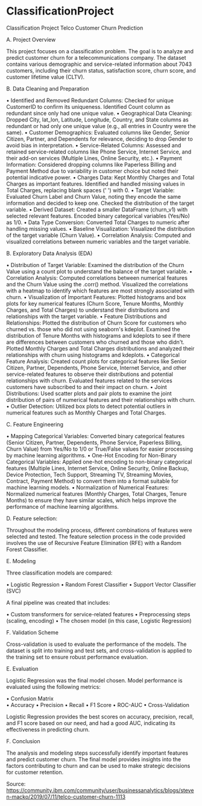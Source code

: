 # ClassificationProject
Classification Project
Telco Customer Churn Prediction

A. Project Overview

This project focuses on a classification problem. The goal is to analyze and predict customer churn for a telecommunications company. The dataset contains various demographic and service-related information about 7043 customers, including their churn status, satisfaction score, churn score, and customer lifetime value (CLTV).

B. Data Cleaning and Preparation

•	Identified and Removed Redundant Columns: Checked for unique CustomerID to confirm its uniqueness. Identified Count column as redundant since only had one unique value.
•	Geographical Data Cleaning: Dropped City, lat_lon, Latitude, Longitude, Country, and State columns as redundant or had only one unique value (e.g., all entries in Country were the same).
•	Customer Demographics: Evaluated columns like Gender, Senior Citizen, Partner, and Dependents for relevance, deciding to drop Gender to avoid bias in interpretation.
•	Service-Related Columns: Assessed and retained service-related columns like Phone Service, Internet Service, and their add-on services (Multiple Lines, Online Security, etc.).
•	Payment Information: Considered dropping columns like Paperless Billing and Payment Method due to variability in customer choice but noted their potential indicative power.
•	Charges Data: Kept Monthly Charges and Total Charges as important features. Identified and handled missing values in Total Charges, replacing blank spaces (' ') with 0.
•	Target Variable: Evaluated Churn Label and Churn Value, noting they encode the same information and decided to keep one. Checked the distribution of the target variable.
•	Derived Dataset: Created a smaller DataFrame (churn_v1) with selected relevant features. Encoded binary categorical variables (Yes/No) as 1/0.
•	Data Type Conversion: Converted Total Charges to numeric after handling missing values.
• Baseline Visualization: Visualized the distribution of the target variable (Churn Value).
•	Correlation Analysis: Computed and visualized correlations between numeric variables and the target variable.

B. Exploratory Data Analysis (EDA) 

•	Distribution of Target Variable: Examined the distribution of the Churn Value using a count plot to understand the balance of the target variable.
•	Correlation Analysis: Computed correlations between numerical features and the Churn Value using the .corr() method. Visualized the correlations with a heatmap to identify which features are most strongly associated with churn.
•	Visualization of Important Features: Plotted histograms and box plots for key numerical features (Churn Score, Tenure Months, Monthly Charges, and Total Charges) to understand their distributions and relationships with the target variable.
•	Feature Distributions and Relationships: Plotted the distribution of Churn Score for customers who churned vs. those who did not using seaborn's kdeplot. Examined the distribution of Tenure Months with histograms and kdeplots to see if there are differences between customers who churned and those who didn't. Plotted Monthly Charges and Total Charges distributions and analyzed their relationships with churn using histograms and kdeplots.
•	Categorical Feature Analysis: Created count plots for categorical features like Senior Citizen, Partner, Dependents, Phone Service, Internet Service, and other service-related features to observe their distributions and potential relationships with churn. Evaluated features related to the services customers have subscribed to and their impact on churn.
•	Joint Distributions: Used scatter plots and pair plots to examine the joint distribution of pairs of numerical features and their relationships with churn.
•	Outlier Detection: Utilized box plots to detect potential outliers in numerical features such as Monthly Charges and Total Charges.

C. Feature Engineering

•	Mapping Categorical Variables: Converted binary categorical features (Senior Citizen, Partner, Dependents, Phone Service, Paperless Billing, Churn Value) from Yes/No to 1/0 or True/False values for easier processing by machine learning algorithms.
•	One-Hot Encoding for Non-Binary Categorical Variables: Applied one-hot encoding to non-binary categorical features (Multiple Lines, Internet Service, Online Security, Online Backup, Device Protection, Tech Support, Streaming TV, Streaming Movies, Contract, Payment Method) to convert them into a format suitable for machine learning models.
•	Normalization of Numerical Features: Normalized numerical features (Monthly Charges, Total Charges, Tenure Months) to ensure they have similar scales, which helps improve the performance of machine learning algorithms.

D. Feature selection:

Throughout the modeling process, different combinations of features were selected and tested. The feature selection process in the code provided involves the use of Recursive Feature Elimination (RFE) with a Random Forest Classifier.

E. Modeling

Three classification models are compared:

•	Logistic Regression
•	Random Forest Classifier
•	Support Vector Classifier (SVC)

A final pipeline was created that includes:

•	Custom transformers for service-related features
•	Preprocessing steps (scaling, encoding)
•	The chosen model (in this case, Logistic Regression)

F. Validation Scheme

Cross-validation is used to evaluate the performance of the models. The dataset is split into training and test sets, and cross-validation is applied to the training set to ensure robust performance evaluation.

E. Evaluation

Logistic Regression was the final model chosen. Model performance is evaluated using the following metrics:

•	Confusion Matrix    
•	Accuracy
•	Precision
•	Recall
•	F1 Score
•	ROC-AUC
•	Cross-Validation

Logistic Regression provides the best scores on accuracy, precision, recall, and F1 score based on our need, and had a good AUC, indicating its effectiveness in predicting churn.

F. Conclusion

The analysis and modeling steps successfully identify important features and predict customer churn. The final model provides insights into the factors contributing to churn and can be used to make strategic decisions for customer retention.

Source: https://community.ibm.com/community/user/businessanalytics/blogs/steven-macko/2019/07/11/telco-customer-churn-1113
